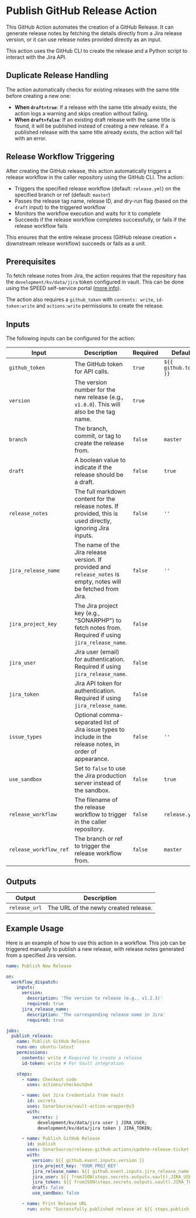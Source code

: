 # Publish GitHub Release Action

This GitHub Action automates the creation of a GitHub Release. It can generate release notes by fetching the details
directly from a Jira release version, or it can use release notes provided directly as an input.

This action uses the GitHub CLI to create the release and a Python script to interact with the Jira API.

## Duplicate Release Handling

The action automatically checks for existing releases with the same title before creating a new one:

- **When `draft=true`**: If a release with the same title already exists, the action logs a warning and skips creation without failing.
- **When `draft=false`**: If an existing draft release with the same title is found, it will be published instead of creating a new release. If a published release with the same title already exists, the action will fail with an error.

## Release Workflow Triggering

After creating the GitHub release, this action automatically triggers a release workflow in the caller repository using the GitHub CLI. The action:

- Triggers the specified release workflow (default: `release.yml`) on the specified branch or ref (default: `master`)
- Passes the release tag name, release ID, and dry-run flag (based on the `draft` input) to the triggered workflow
- Monitors the workflow execution and waits for it to complete
- Succeeds if the release workflow completes successfully, or fails if the release workflow fails

This ensures that the entire release process (GitHub release creation + downstream release workflow) succeeds or fails as a unit.

## Prerequisites

To fetch release notes from Jira, the action requires that the repository has the `development/kv/data/jira` token
configured in vault.
This can be done using the SPEED self-service
portal ([more info](https://xtranet-sonarsource.atlassian.net/wiki/spaces/Platform/pages/3553787989/Manage+Vault+Policy+-+SPEED)).

The action also requires a `github_token` with `contents: write`, `id-token:write` and `actions:write` permissions to create the release. 

## Inputs

The following inputs can be configured for the action:

| Input                  | Description                                                                                                      | Required | Default               |
|------------------------|------------------------------------------------------------------------------------------------------------------|----------|-----------------------|
| `github_token`         | The GitHub token for API calls.                                                                                  | `true`   | `${{ github.token }}` |
| `version`              | The version number for the new release (e.g., `v1.0.0`). This will also be the tag name.                         | `true`   |                       |
| `branch`               | The branch, commit, or tag to create the release from.                                                           | `false`  | `master`              |
| `draft`                | A boolean value to indicate if the release should be a draft.                                                    | `false`  | `true`                |
| `release_notes`        | The full markdown content for the release notes. If provided, this is used directly, ignoring Jira inputs.       | `false`  | `''`                  |
| `jira_release_name`    | The name of the Jira release version. If provided and `release_notes` is empty, notes will be fetched from Jira. | `false`  | `''`                  |
| `jira_project_key`     | The Jira project key (e.g., "SONARPHP") to fetch notes from. Required if using `jira_release_name`.              | `false`  |                       |
| `jira_user`            | Jira user (email) for authentication. Required if using `jira_release_name`.                                     | `false`  |                       |
| `jira_token`           | Jira API token for authentication. Required if using `jira_release_name`.                                        | `false`  |                       |
| `issue_types`          | Optional comma-separated list of Jira issue types to include in the release notes, in order of appearance.       | `false`  | `''`                  |
| `use_sandbox`          | Set to `false` to use the Jira production server instead of the sandbox.                                         | `false`  | `true`                |
| `release_workflow`     | The filename of the release workflow to trigger in the caller repository.                                        | `false`  | `release.yml`         |
| `release_workflow_ref` | The branch or ref to trigger the release workflow from.                                                          | `false`  | `master`              |

## Outputs

| Output        | Description                           |
|---------------|---------------------------------------|
| `release_url` | The URL of the newly created release. |

## Example Usage

Here is an example of how to use this action in a workflow. This job can be triggered manually to publish a new release,
with release notes generated from a specified Jira version.

```yaml
name: Publish New Release

on:
  workflow_dispatch:
    inputs:
      version:
        description: 'The version to release (e.g., v1.2.3)'
        required: true
      jira_release_name:
        description: 'The corresponding release name in Jira'
        required: true

jobs:
  publish_release:
    name: Publish GitHub Release
    runs-on: ubuntu-latest
    permissions:
      contents: write # Required to create a release
      id-token: write # For Vault integration

    steps:
      - name: Checkout code
        uses: actions/checkout@v4

      - name: Get Jira Credentials from Vault
        id: secrets
        uses: SonarSource/vault-action-wrapper@v3
        with:
          secrets: |
            development/kv/data/jira user | JIRA_USER;
            development/kv/data/jira token | JIRA_TOKEN;

      - name: Publish GitHub Release
        id: publish
        uses: SonarSource/release-github-actions/update-release-ticket-status@master
        with:
          version: ${{ github.event.inputs.version }}
          jira_project_key: 'YOUR_PROJ_KEY'
          jira_release_name: ${{ github.event.inputs.jira_release_name }}
          jira_user: ${{ fromJSON(steps.secrets.outputs.vault).JIRA_USER }}
          jira_token: ${{ fromJSON(steps.secrets.outputs.vault).JIRA_TOKEN }}
          draft: false
          use_sandbox: false

      - name: Print Release URL
        run: echo "Successfully published release at ${{ steps.publish.outputs.release_url }}"
```
